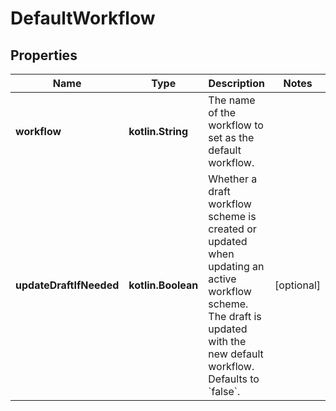 
# DefaultWorkflow

## Properties
Name | Type | Description | Notes
------------ | ------------- | ------------- | -------------
**workflow** | **kotlin.String** | The name of the workflow to set as the default workflow. | 
**updateDraftIfNeeded** | **kotlin.Boolean** | Whether a draft workflow scheme is created or updated when updating an active workflow scheme. The draft is updated with the new default workflow. Defaults to &#x60;false&#x60;. |  [optional]



